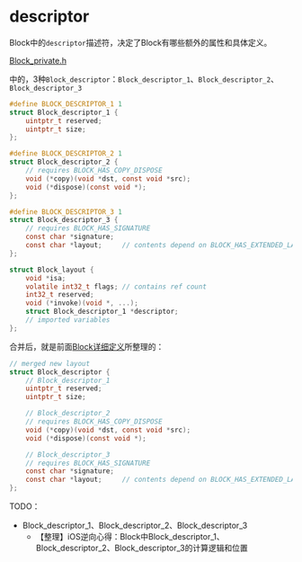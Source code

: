 # descriptor

Block中的`descriptor`描述符，决定了Block有哪些额外的属性和具体定义。

[Block_private.h](https://opensource.apple.com/source/libclosure/libclosure-63/Block_private.h)

中的，3种`Block_descriptor`：`Block_descriptor_1`、`Block_descriptor_2`、`Block_descriptor_3`

```c
#define BLOCK_DESCRIPTOR_1 1
struct Block_descriptor_1 {
    uintptr_t reserved;
    uintptr_t size;
};

#define BLOCK_DESCRIPTOR_2 1
struct Block_descriptor_2 {
    // requires BLOCK_HAS_COPY_DISPOSE
    void (*copy)(void *dst, const void *src);
    void (*dispose)(const void *);
};

#define BLOCK_DESCRIPTOR_3 1
struct Block_descriptor_3 {
    // requires BLOCK_HAS_SIGNATURE
    const char *signature;
    const char *layout;     // contents depend on BLOCK_HAS_EXTENDED_LAYOUT
};

struct Block_layout {
    void *isa;
    volatile int32_t flags; // contains ref count
    int32_t reserved; 
    void (*invoke)(void *, ...);
    struct Block_descriptor_1 *descriptor;
    // imported variables
};
```

合并后，就是前面[Block详细定义](http://book.crifan.org/books/ios_re_objc_block/website/block_detail/)所整理的：

```c
// merged new layout
struct Block_descriptor {
    // Block_descriptor_1
    uintptr_t reserved;
    uintptr_t size;

    // Block_descriptor_2
    // requires BLOCK_HAS_COPY_DISPOSE
    void (*copy)(void *dst, const void *src);
    void (*dispose)(const void *);

    // Block_descriptor_3
    // requires BLOCK_HAS_SIGNATURE
    const char *signature;
    const char *layout;     // contents depend on BLOCK_HAS_EXTENDED_LAYOUT
};
```

TODO：

* Block_descriptor_1、Block_descriptor_2、Block_descriptor_3
  * 【整理】iOS逆向心得：Block中Block_descriptor_1、Block_descriptor_2、Block_descriptor_3的计算逻辑和位置
